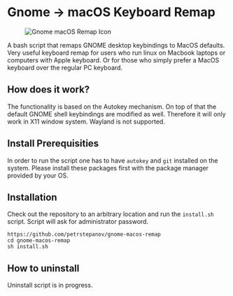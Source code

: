 # Gnome → macOS Keyboard Remap

<figure>
  <img src="https://github.com/petrstepanov/gnome-macos-remap/blob/master/resources/gnome-macos-remap.png?raw=true" alt="Gnome macOS Remap Icon" />
</figure>

A bash script that remaps GNOME desktop keybindings to MacOS defaults. Very useful keyboard remap for users who run linux on Macbook laptops or computers with Apple keyboard. Or for those who simply prefer a MacOS keyboard over the regular PC keyboard.

## How does it work?
The functionality is based on the Autokey mechanism. On top of that the default GNOME shell keybindings are modified as well. Therefore it will only work in X11 window system. Wayland is not supported.

## Install Prerequisities
In order to run the script one has to have `autokey` and `git` installed on the system. Please install these packages first with the package manager provided by your OS.

## Installation
Check out the repository to an arbitrary location and run the `install.sh` script. Script will ask for administrator password.

```
https://github.com/petrstepanov/gnome-macos-remap
cd gnome-macos-remap
sh install.sh
```

## How to uninstall
Uninstall script is in progress.
